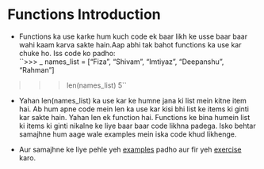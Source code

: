 # Functions Introduction

- Functions ka use karke hum kuch code ek baar likh ke usse baar baar wahi kaam karva sakte hain.Aap abhi tak bahot functions ka use kar chuke ho. Iss code ko padho:  
``>>> _ names_list = [“Fiza”, “Shivam”, “Imtiyaz”, “Deepanshu”, “Rahman”]
>>> len(names_list)
>>> 5``

- Yahan len(names_list) ka use kar ke humne jana ki list mein kitne item hai. Ab hum apne code mein len ka use kar kisi bhi list ke items ki ginti kar sakte hain. Yahan len ek function hai. Functions ke bina humein list ki items ki ginti nikalne ke liye baar baar code likhna padega. Isko behtar samajhne hum aage wale examples mein iska code khud likhenge.

- Aur samajhne ke liye pehle yeh [examples](http://navgurukul.org/python/functions-1.py) padho aur fir yeh [exercise](http://navgurukul.org/python/functions-a.py) karo.
